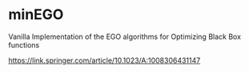 # minEGO
Vanilla Implementation of the EGO algorithms for Optimizing Black Box functions

https://link.springer.com/article/10.1023/A:1008306431147
